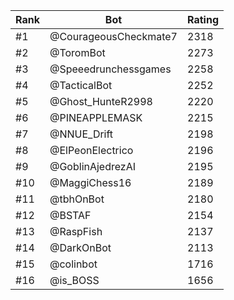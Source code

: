 Rank|Bot|Rating
---|---|---
#1|@CourageousCheckmate7|2318
#2|@ToromBot|2273
#3|@Speeedrunchessgames|2258
#4|@TacticalBot|2252
#5|@Ghost_HunteR2998|2220
#6|@PINEAPPLEMASK|2215
#7|@NNUE_Drift|2198
#8|@ElPeonElectrico|2196
#9|@GoblinAjedrezAI|2195
#10|@MaggiChess16|2189
#11|@tbhOnBot|2180
#12|@BSTAF|2154
#13|@RaspFish|2137
#14|@DarkOnBot|2113
#15|@colinbot|1716
#16|@is_BOSS|1656
